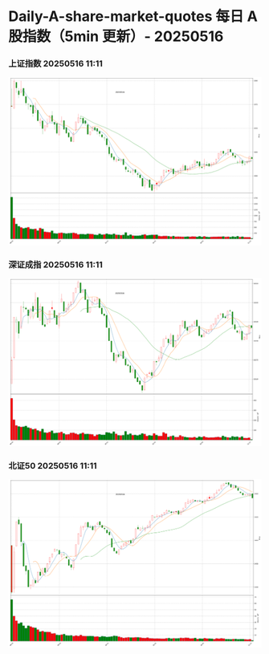 
# Daily-A-share-market-quotes 每日 A 股指数（5min 更新）- 20250516

### 上证指数 20250516 11:11
![](./fig/2025/5/20250516-sh000001.png)

### 深证成指 20250516 11:11
![](./fig/2025/5/20250516-sz399001.png)

### 北证50 20250516 11:11
![](./fig/2025/5/20250516-bj899050.png)
